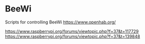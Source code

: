 # BeeWi
Scripts for controlling BeeWi
https://www.openhab.org/

https://www.raspberrypi.org/forums/viewtopic.php?f=37&t=117729
https://www.raspberrypi.org/forums/viewtopic.php?f=37&t=139848
